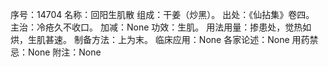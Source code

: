 序号：14704
名称：回阳生肌散
组成：干姜（炒黑）。
出处：《仙拈集》卷四。
主治：冷疮久不收口。
加减：None
功效：生肌。
用法用量：掺患处，觉热如烘，生肌甚速。
制备方法：上为末。
临床应用：None
各家论述：None
用药禁忌：None
附注：None
